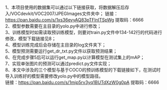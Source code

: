 1、本项目使用的数据集可以通过以下链接获取，将数据解压后存入/VOCdevkit/VOC2007/JPEGImages文件夹中；
链接：https://pan.baidu.com/s/1xs36evyAQ83pTFlnITSpWg 
提取码：6666    
2、模型参数需要在主目录的yolo.py中进行修改；    
3、训练模型时如需读取预训练模型，则要对train.py文件中134-142行的代码进行修改，模型下载链接见8；   
4、模型训练完成后会存储在主目录的log文件夹下；   
5、模型预测需要运行get_dr_txt.py文件以获取预测结果；   
6、在完成步骤5后可以运行get_map.py以计算模型在测试集上的mAP；   
7、实现单张图片的预测可以通过predict.py文件实现；   
8、本文中涉及的三个模型与基于COCO的预训练模型的下载链接如下，在测试时导入训练好的模型需要修改yolo.py中的模型路径。   
链接：https://pan.baidu.com/s/1mip5rv3yq1BUTdXzW0g0pA 
提取码：6666 
